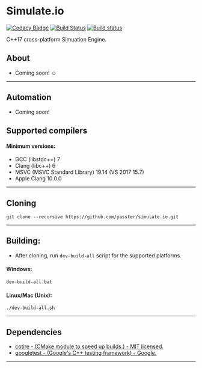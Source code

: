 # Simulate.io

[![Codacy Badge](https://api.codacy.com/project/badge/Grade/8dc3e90b5c73418fb72f11bcf41365d9)](https://app.codacy.com/gh/simulate-io/simulation.io?utm_source=github.com&utm_medium=referral&utm_content=simulate-io/simulation.io&utm_campaign=Badge_Grade_Settings)
[![Build Status](https://travis-ci.org/simulate-io/simulation.io.svg?branch=dev)](https://travis-ci.org/simulate-io/simulation.io)
[![Build status](https://ci.appveyor.com/api/projects/status/qp8s5j2phskjjq4f?svg=true)](https://ci.appveyor.com/project/yasster/simulation-io)

C++17 cross-platform Simuation Engine.


## About
- Coming soon! :relaxed:
---

## Automation

- Coming soon!

## Supported compilers

#### Minimum versions:
- GCC (libstdc++) 7
- Clang (libc++) 6
- MSVC (MSVC Standard Library) 19.14 (VS 2017 15.7)
- Apple Clang 10.0.0
---

## Cloning

```
git clone --recursive https://github.com/yasster/simulate.io.git
```

---

## Building:
- After cloning, run ```dev-build-all``` script for the supported platforms.
#### Windows:
```
dev-build-all.bat
```
#### Linux/Mac (Unix): 

```
./dev-build-all.sh
```
---

## Dependencies
- <a href="https://github.com/sakra/cotire" target="_blank"> cotire - (CMake module to speed up builds.) - MIT licensed.</a>
- <a href="https://github.com/google/googletest" target="_blank">googletest - (Google's C++ testing framework) - Google.</a>

---
